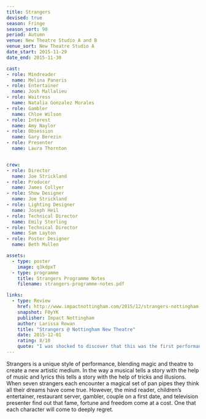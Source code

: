 ```yaml
---
title: Strangers
devised: true
season: Fringe
season_sort: 90
period: Autumn
venue: New Theatre Studio A and B
venue_sort: New Theatre Studio A
date_start: 2015-11-29
date_end: 2015-11-30

cast:
- role: Mindreader
  name: Melina Paneris
- role: Entertainer
  name: Josh Mallalieu
- role: Waitress
  name: Natalia Gonzalez Morales
- role: Gambler
  name: Chloe Wilson
- role: Interest
  name: Amy Naylor
- role: Obsession
  name: Gary Berezin
- role: Presenter
  name: Laura Thornton


crew:
- role: Director
  name: Joe Strickland
- role: Producer
  name: James Collyer
- role: Show Designer
  name: Joe Strickland
- role: Lighting Designer
  name: Joseph Heil
- role: Technical Director
  name: Emily Sterling
- role: Technical Director
  name: Sam Layton
- role: Poster Designer
  name: Beth Mullen

assets:
  - type: poster
    image: q3kdpxT
  - type: programme
    title: Strangers Programme Notes
    filename: strangers-programme-notes.pdf

links:
  - type: Review
    href: http://www.impactnottingham.com/2015/12/strangers-nottingham-new-theatre/
    snapshot: F0yYK
    publisher: Impact Nottingham
    author: Larissa Rowan
    title: "Strangers @ Nottingham New Theatre"
    date: 2015-12-01
    rating: 8/10
    quote: "I was shocked to discover that this was the first performance for many of the cast members, as they delivered a solid and powerful production, along with the production crew. "
---
```


Strangers is a unique style of performance, blending magic and theatre to create a new artistic medium. In the way a musical tells a story with the help of music and lyrics this tells a story with the help of tricks and illusions. When seven strangers each encounter a magical set of pan pipes they think all their dreams have come true. However, the mind reader, children’s entertainer, restaurant server, gambler, couple on a first date, and television presenter find out that fame, fortune and freedom come at a cost. One that each character will come to deeply regret.

